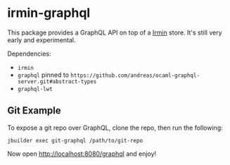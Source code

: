 # irmin-graphql

This package provides a GraphQL API on top of a [Irmin](https://github.com/mirage/irmin) store. It's still very early and experimental.

Dependencies:

- `irmin`
- `graphql` pinned to `https://github.com/andreas/ocaml-graphql-server.git#abstract-types`
- `graphql-lwt`


## Git Example

To expose a git repo over GraphQL, clone the repo, then run the following:

```
jbuilder exec git-graphql /path/to/git-repo
```

Now open [http://localhost:8080/graphql](http://localhost:8080/graphql) and enjoy!
